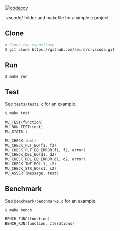 [![codecov](https://codecov.io/gh/seird/c-vscode/branch/main/graph/badge.svg)](https://codecov.io/gh/seird/c-vscode)

.vscode/ folder and makefile for a simple c project


## Clone 

```bash
# Clone the repository
$ git clone https://github.com/seird/c-vscode.git
```

## Run

    $ make run

## Test

See `tests/tests.c` for an example.

    $ make test


```c
MU_TEST(function)
MU_RUN_TEST(test)
MU_STATS()

MU_CHECK(test)
MU_CHECK_FLT_EQ(f1, f2)
MU_CHECK_FLT_EQ_ERROR(f1, f2, error)
MU_CHECK_DBL_EQ(d1, d2)
MU_CHECK_DBL_EQ_ERROR(d1, d2, error)
MU_CHECK_INT_EQ(i1, i2)
MU_CHECK_STR_EQ(s1, s2)
MU_ASSERT(message, test)
```

## Benchmark

See `benchmark/benchmarks.c` for an example.

    $ make bench

```c
BENCH_FUNC(function)
BENCH_RUN(function, iterations)
```
